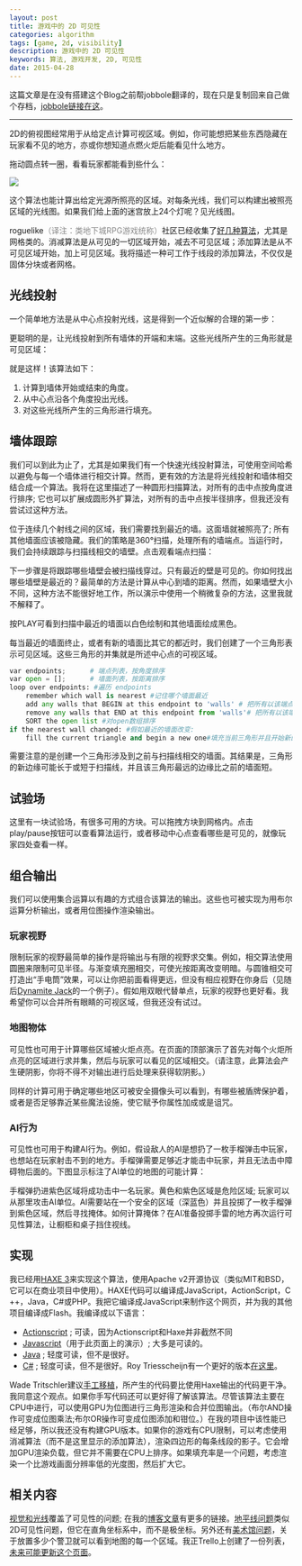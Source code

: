 ```yaml
---
layout: post
title: 游戏中的 2D 可见性
categories: algorithm
tags: [game, 2d, visibility]
description: 游戏中的 2D 可见性
keywords: 算法, 游戏开发, 2D, 可见性
date: 2015-04-28
---
```




<link rel="stylesheet" href="http://dn-huangweipro.qbox.me/static/2dvisibilitydemo/jquery-ui-1.8.19.custom.css">

这篇文章是在没有搭建这个Blog之前帮jobbole翻译的，现在只是复制回来自己做个存档，[jobbole链接在这](http://blog.jobbole.com/86268/)。

----------

2D的俯视图经常用于从给定点计算可视区域。例如，你可能想把某些东西隐藏在玩家看不见的地方，亦或你想知道点燃火炬后能看见什么地方。

拖动圆点转一圈，看看玩家都能看到些什么：



<div id="maze"><img class="placeholder" src="http://dn-huangweipro.qbox.me/static/2dvisibilitydemo/static-lightmap.png"></div>

这个算法也能计算出给定光源所照亮的区域。对每条光线，我们可以构建出被照亮区域的光线图。如果我们给上面的迷宫放上24个灯呢？见光线图。

roguelike<span style="color: #888888;">（译注：类地下城RPG游戏统称）</span>社区已经收集了[好几种算法](http://roguebasin.roguelikedevelopment.org/index.php/Category:FOV)，尤其是网格类的。消减算法是从可见的一切区域开始，减去不可见区域；添加算法是从不可见区域开始，加上可见区域。我将描述一种可工作于线段的添加算法，不仅仅是固体分块或者网格。

## 光线投射

一个简单地方法是从中心点投射光线，这是得到一个近似解的合理的第一步：

<div id="diagram-raycast-interval" class="right"></div>

更聪明的是，让光线投射到所有墙体的开端和末端。这些光线所产生的三角形就是可见区域：

<div id="diagram-raycast-endpoints" class="right"></div>

就是这样！该算法如下：

1. 计算到墙体开始或结束的角度。
2. 从中心点沿各个角度投出光线。
3. 对这些光线所产生的三角形进行填充。

## 墙体跟踪

我们可以到此为止了，尤其是如果我们有一个快速光线投射算法，可使用空间哈希以避免与每一个墙体进行相交计算。然而，更有效的方法是将光线投射和墙体相交结合成一个算法。我将在这里描述了一种圆形扫描算法，对所有的击中点按角度进行排序; 它也可以扩展成圆形外扩算法，对所有的击中点按半径排序，但我还没有尝试过这种方法。

位于连续几个射线之间的区域，我们需要找到最近的墙。这面墙就被照亮了; 所有其他墙面应该被隐藏。我们的策略是360°扫描，处理所有的墙端点。当运行时，我们会持续跟踪与扫描线相交的墙壁。点击观看端点扫描：

<div class="right"><div id="diagram-sweep-points"></div></div>

下一步骤是将跟踪哪些墙壁会被扫描线穿过。只有最近的壁是可见的。你如何找出哪些墙壁是最近的？最简单的方法是计算从中心到墙的距离。然而，如果墙壁大小不同，这种方法不能很好地工作，所以演示中使用一个稍微复杂的方法，这里我就不解释了。

按PLAY可看到扫描中最近的墙面以白色绘制和其他墙面绘成黑色。

<div class="right"><div id="diagram-sweep-segments"></div></div>



每当最近的墙面终止，或者有新的墙面比其它的都近时，我们创建了一个三角形表示可见区域。这些三角形的并集就是所述中心点的可视区域。

``` py
var endpoints;      # 端点列表，按角度排序
var open = [];      # 墙面列表，按距离排序
loop over endpoints: #遍历 endpoints
    remember which wall is nearest #记住哪个墙面最近
    add any walls that BEGIN at this endpoint to 'walls' # 把所有以该端点开始的墙面添加到“墙面列表“中
    remove any walls that END at this endpoint from 'walls'# 把所有以该端点截止的墙面从“墙面列表“中删除
    SORT the open list #对open数组排序
if the nearest wall changed: #假如最近的墙面改变:
    fill the current triangle and begin a new one#填充当前三角形并且开始新的
```

需要注意的是创建一个三角形涉及到之前与扫描线相交的墙面。其结果是，三角形的新边缘可能长于或短于扫描线，并且该三角形最远的边缘比之前的墙面短。

## 试验场

这里有一块试验场，有很多可用的方块。可以拖拽方块到网格内。点击play/pause按钮可以查看算法运行，或者移动中心点查看哪些是可见的，就像玩家四处查看一样。

<div class="right"><div id="diagram-playground"></div></div>

<div id="haxe:trace"></div>



## 组合输出

我们可以使用集合运算以有趣的方式组合该算法的输出。这些也可被实现为用布尔运算分析输出，或者用位图操作渲染输出。

### 玩家视野

限制玩家的视野最简单的操作是将输出与有限的视野求交集。例如，相交算法使用圆圈来限制可见半径。与渐变填充圈相交，可使光按距离改变明暗。与圆锥相交可打造出“手电筒”效果，可以让你把前面看得更远，但没有相应视野在你身后（见随后[Dynamite Jack](http://www.tuaw.com/2012/04/16/phil-hasseys-anathema-mines-renamed-dynamite-jack-gets-a-trail/)的一个例子）。假如用双眼代替单点，玩家的视野也更好看。我希望你可以合并所有眼睛的可视区域，但我还没有试过。

### 地图物体

可见性也可用于计算哪些区域被火炬点亮。在页面的顶部演示了首先对每个火炬所点亮的区域进行求并集，然后与玩家可以看见的区域相交。（请注意，此算法会产生硬阴影，你将不得不对输出进行后处理来获得软阴影。）

同样的计算可用于确定哪些地区可被安全摄像头可以看到，有哪些被盾牌保护着，或者是否足够靠近某些魔法设施，使它赋予你属性加成或是诅咒。

### AI行为

可见性也可用于构建AI行为。例如，假设敌人的AI是想扔了一枚手榴弹击中玩家，也想站在玩家射击不到的地方。手榴弹需要足够近才能击中玩家，并且无法击中障碍物后面的。下图显示标注了AI单位的地图的可能计算：

<div class="right"><div id="grenade"></div></div>



手榴弹扔进紫色区域将成功击中一名玩家。黄色和紫色区域是危险区域; 玩家可以从那里攻击AI单位。AI需要站在一个安全的区域（深蓝色）并且投掷了一枚手榴弹到紫色区域，然后寻找掩体。如何计算掩体？在AI准备投掷手雷的地方再次运行可见性算法，让橱柜和桌子挡住视线。

## 实现

我已经用[HAXE 3](http://www.redblobgames.com/articles/visibility/Visibility.hx)来实现这个算法，使用Apache v2开源协议（类似MIT和BSD，它可以在商业项目中使用）。HAXE代码可以编译成JavaScript，ActionScript，C ++，Java，C#或PHP。我把它编译成JavaScript来制作这个网页，并为我的其他项目编译成Flash。我编译成以下语言：

* [Actionscript](http://www.redblobgames.com/articles/visibility/as3-version.zip) ; 可读，因为Actionscript和Haxe并非截然不同
* [Javascript](http://www.redblobgames.com/articles/visibility/output/_visibility.js)（用于此页面上的演示）; 大多是可读的。
* [Java](http://www.redblobgames.com/articles/visibility/java-version.zip) ; 轻度可读，但不是很好。
* [C#](http://www.redblobgames.com/articles/visibility/csharp-version.zip) ; 轻度可读，但不是很好。Roy Triesscheijn有一个更好的版本[在这里](http://roy-t.nl/index.php/2014/02/27/2d-lighting-and-shadows-preview/)。

Wade Tritschler建议[手工移植](http://www.redblobgames.com/articles/visibility/#comment-850486470)，所产生的代码要比使用Haxe输出的代码更干净。我同意这个观点。如果你手写代码还可以更好得了解该算法。尽管该算法主要在CPU中进行，可以使用GPU为位图进行三角形渲染和合并位图输出。（布尔AND操作可变成位图乘法;布尔OR操作可变成位图添加和钳位。）在我的项目中该性能已经足够，所以我还没有构建GPU版本。如果你的游戏有CPU限制，可以考虑使用消减算法（而不是这里显示的添加算法），渲染四边形的每条线段的影子。它会增加GPU渲染负载，但它并不需要在CPU上排序。如果填充率是一个问题，考虑渲染一个比游戏画面分辨率低的光度图，然后扩大它。

## 相关内容

[视觉和光线](http://ncase.me/sight-and-light/)覆盖了可见性的问题; 在我的[博客文章](http://simblob.blogspot.com/2012/07/2d-visibility.html)有更多的链接。[地平线问题](https://briangordon.github.io/2014/08/the-skyline-problem.html)类似2D可见性问题，但它在直角坐标系中，而不是极坐标。另外还有[美术馆问题](http://en.wikipedia.org/wiki/Art_gallery_problem)，关于放置多少个警卫就可以看到地图的每一个区域。我正Trello上创建了一份列表，[未来可能更新这个页面](https://trello.com/c/m0yhEv6U/37-visibility-version-2)。



<script type="text/javascript" src="http://dn-huangweipro.qbox.me/static/2dvisibilitydemo/jquery-1.7.2.min.js"></script>

<script type="text/javascript" src="http://dn-huangweipro.qbox.me/static/2dvisibilitydemo/jquery-ui-1.8.19.custom.min.js"></script>

<script type="text/javascript" src="http://dn-huangweipro.qbox.me/static/2dvisibilitydemo/visibility.js"></script>

<script type="text/javascript" src="http://dn-huangweipro.qbox.me/static/2dvisibilitydemo/demo-canvas.js"></script>